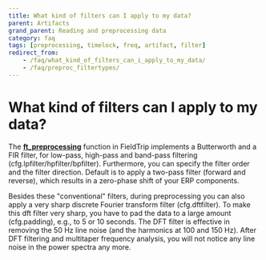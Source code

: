 ```yaml
---
title: What kind of filters can I apply to my data?
parent: Artifacts
grand_parent: Reading and preprocessing data
category: faq
tags: [preprocessing, timelock, freq, artifact, filter]
redirect_from:
    - /faq/what_kind_of_filters_can_i_apply_to_my_data/
    - /faq/preproc_filtertypes/
---
```


# What kind of filters can I apply to my data?

The **[ft_preprocessing](/reference/ft_preprocessing)** function in FieldTrip implements a Butterworth and a FIR filter, for low-pass, high-pass and band-pass filtering (cfg.lpfilter/hpfilter/bpfilter). Furthermore, you can specify the filter order and the filter direction. Default is to apply a two-pass filter (forward and reverse), which results in a zero-phase shift of your ERP components.

Besides these "conventional" filters, during preprocessing you can also apply a very sharp discrete Fourier transform filter (cfg.dftfilter). To make this dft filter very sharp, you have to pad the data to a large amount (cfg.padding), e.g., to 5 or 10 seconds. The DFT filter is effective in removing the 50 Hz line noise (and the harmonics at 100 and 150 Hz). After DFT filtering and multitaper frequency analysis, you will not notice any line noise in the power spectra any more.
